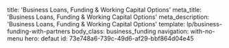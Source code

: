 title: 'Business Loans, Funding & Working Capital Options'
meta_title: 'Business Loans, Funding & Working Capital Options'
meta_description: 'Business Loans, Funding & Working Capital Options'
template: lp/business-funding-with-partners
body_class: business_funding
navigation: with-no-menu
hero: defaut
id: 73e748a6-739c-49d6-af29-bbf864d04e45
